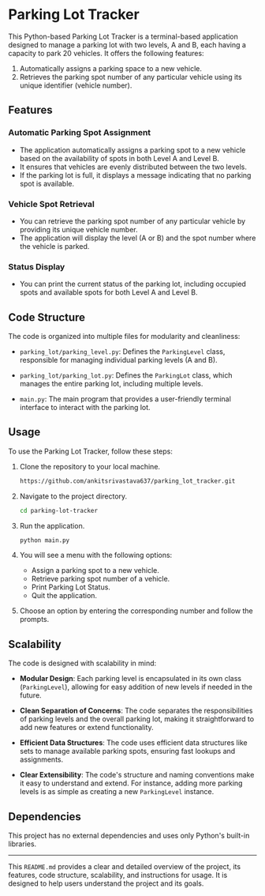 # Parking Lot Tracker

This Python-based Parking Lot Tracker is a terminal-based application designed to manage a parking lot with two levels, A and B, each having a capacity to park 20 vehicles. It offers the following features:

1. Automatically assigns a parking space to a new vehicle.
2. Retrieves the parking spot number of any particular vehicle using its unique identifier (vehicle number).


## Features

### Automatic Parking Spot Assignment

- The application automatically assigns a parking spot to a new vehicle based on the availability of spots in both Level A and Level B.
- It ensures that vehicles are evenly distributed between the two levels.
- If the parking lot is full, it displays a message indicating that no parking spot is available.

### Vehicle Spot Retrieval

- You can retrieve the parking spot number of any particular vehicle by providing its unique vehicle number.
- The application will display the level (A or B) and the spot number where the vehicle is parked.

### Status Display

- You can print the current status of the parking lot, including occupied spots and available spots for both Level A and Level B.


## Code Structure

The code is organized into multiple files for modularity and cleanliness:

- `parking_lot/parking_level.py`: Defines the `ParkingLevel` class, responsible for managing individual parking levels (A and B).

- `parking_lot/parking_lot.py`: Defines the `ParkingLot` class, which manages the entire parking lot, including multiple levels.

- `main.py`: The main program that provides a user-friendly terminal interface to interact with the parking lot.


## Usage

To use the Parking Lot Tracker, follow these steps:

1. Clone the repository to your local machine.

   ```bash
   https://github.com/ankitsrivastava637/parking_lot_tracker.git
   ```

2. Navigate to the project directory.

   ```bash
   cd parking-lot-tracker
   ```

3. Run the application.

   ```bash
   python main.py
   ```

4. You will see a menu with the following options:
   - Assign a parking spot to a new vehicle.
   - Retrieve parking spot number of a vehicle.
   - Print Parking Lot Status.
   - Quit the application.

5. Choose an option by entering the corresponding number and follow the prompts.


## Scalability

The code is designed with scalability in mind:

- **Modular Design**: Each parking level is encapsulated in its own class (`ParkingLevel`), allowing for easy addition of new levels if needed in the future.

- **Clean Separation of Concerns**: The code separates the responsibilities of parking levels and the overall parking lot, making it straightforward to add new features or extend functionality.

- **Efficient Data Structures**: The code uses efficient data structures like sets to manage available parking spots, ensuring fast lookups and assignments.

- **Clear Extensibility**: The code's structure and naming conventions make it easy to understand and extend. For instance, adding more parking levels is as simple as creating a new `ParkingLevel` instance.


## Dependencies

This project has no external dependencies and uses only Python's built-in libraries.


---

This `README.md` provides a clear and detailed overview of the project, its features, code structure, scalability, and instructions for usage. It is designed to help users understand the project and its goals.









